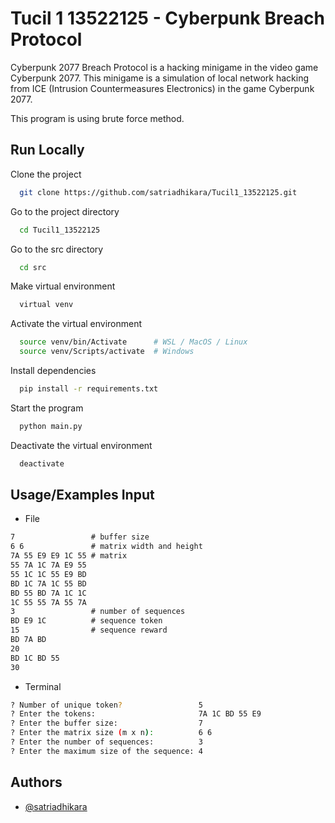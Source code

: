 # Tucil 1 13522125 - Cyberpunk Breach Protocol

Cyberpunk 2077 Breach Protocol is a hacking minigame in the video game Cyberpunk 2077. This minigame is a simulation of local network hacking from ICE (Intrusion Countermeasures Electronics) in the game Cyberpunk 2077.

This program is using brute force method.

## Run Locally

Clone the project

```bash
  git clone https://github.com/satriadhikara/Tucil1_13522125.git
```

Go to the project directory

```bash
  cd Tucil1_13522125
```

Go to the src directory

```bash
  cd src
```

Make virtual environment

```bash
  virtual venv
```

Activate the virtual environment

```bash
  source venv/bin/Activate      # WSL / MacOS / Linux
  source venv/Scripts/activate  # Windows
```

Install dependencies

```bash
  pip install -r requirements.txt
```

Start the program

```bash
  python main.py
```

Deactivate the virtual environment

```bash
  deactivate
```

## Usage/Examples Input

- File

```txt
7                 # buffer size
6 6               # matrix width and height
7A 55 E9 E9 1C 55 # matrix
55 7A 1C 7A E9 55
55 1C 1C 55 E9 BD
BD 1C 7A 1C 55 BD
BD 55 BD 7A 1C 1C
1C 55 55 7A 55 7A
3                 # number of sequences
BD E9 1C          # sequence token
15                # sequence reward
BD 7A BD
20
BD 1C BD 55
30
```

- Terminal

```bash
? Number of unique token?                 5
? Enter the tokens:                       7A 1C BD 55 E9
? Enter the buffer size:                  7
? Enter the matrix size (m x n):          6 6
? Enter the number of sequences:          3
? Enter the maximum size of the sequence: 4
```

## Authors

- [@satriadhikara](https://www.github.com/satriadhikara)

